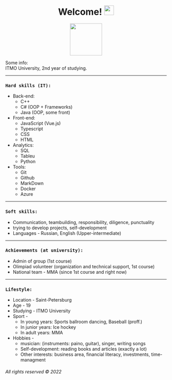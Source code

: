 <div id="header" align="center">
  <h1>
  Welcome!
  <img src="https://media.giphy.com/media/J2awouDsf23R2vo2p5/giphy.gif" width="30px"/>
</h1>
  <img src="https://media.giphy.com/media/HwBlFQZFcAoUcPHZdX/giphy.gif" width="100"/>
</div>

Some info:<br/>
ITMO University, 2nd year of studying.
- - -
### `Hard skills (IT):`
- Back-end:
  - C++
  - C# (OOP + Frameworks)
  - Java (OOP, some front)
- Front-end:
  - JavaScript (Vue.js)
  - Typescript
  - CSS 
  - HTML
- Analytics:
  - SQL
  - Tableu
  - Python
- Tools:
  - Git 
  - Github 
  - MarkDown
  - Docker 
  - Azure
- - -
### `Soft skills:`
- Communication, teambuilding, responsibility, diligence, punctuality
- trying to develop projects, self-development
- Languages - Russian, English (Upper-intermediate)
- - -
### `Achievements (at university):`
- Admin of group (1st course)
- Olimpiad volunteer (organization and technical support, 1st course)
- National team - MMA (since 1st course and right now)
- - -
### `Lifestyle:`
- Location - Saint-Petersburg
- Age - 19
- Studying - ITMO University
- Sport -
  - In young years: Sports ballroom dancing, Baseball (proff.)
  - In junior years: Ice hockey
  - In adult years: MMA
- Hobbies - 
  - musician: (instruments: paino, guitar), singer, writing songs 
  - Self-development: reading books and articles (exactly a lot)
  - Other interests: business area, financial literacy, investments, time-managment
<!--
**AndromedaSmart/AndromedaSmart** is a ✨ _special_ ✨ repository because its `README.md` (this file) appears on your GitHub profile.

Here are some ideas to get you started:

- 🔭 I’m currently working on ...
- 🌱 I’m currently learning ...
- 👯 I’m looking to collaborate on ...
- 🤔 I’m looking for help with ...
- 💬 Ask me about ...
- 📫 How to reach me: ...
- 😄 Pronouns: ...
- ⚡ Fun fact: ...
-->
###### _All rights reserved © 2022_
